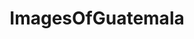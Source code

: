 ---
title: ImagesOfGuatemala
crosslinks:
- EarthPorn
- pics
- travel
- guatemala
- OldSchoolCool
- itookapicture
- mildlyinteresting
- GuatemalaPics
- aww
- survivor
- whatsthisplant
- LargeImages
- CityPorn
- WTF
- imagesofnetwork
- backpacking
- Coffee
- birding
- LatinoPeopleTwitter
- PhotoshopRequest
---